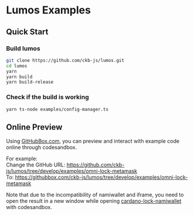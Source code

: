 # Lumos Examples

## Quick Start

### Build lumos

```sh
git clone https://github.com/ckb-js/lumos.git
cd lumos
yarn
yarn build
yarn build-release
```

### Check if the build is working

```
yarn ts-node examples/config-manager.ts
```

## Online Preview

Using [GitHubBox.com](https://codesandbox.io/docs/importing#using-githubboxcom), you can preview and interact with example code online through codesandbox.

For example:  
Change the GitHub URL: https://github.com/ckb-js/lumos/tree/develop/examples/omni-lock-metamask  
To: https://githubbox.com/ckb-js/lumos/tree/develop/examples/omni-lock-metamask

Note that due to the incompatibility of namiwallet and iframe, you need to open the result in a new window while opening [cardano-lock-namiwallet](https://github.com/ckb-js/lumos/tree/develop/examples/cardano-lock-namiwallet) with codesandbox.
